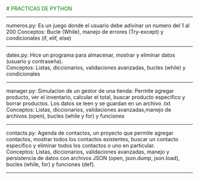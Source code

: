 <font color="#008000"># PRACTICAS DE PYTHON</font>
_______________________________________________________________________________________________________________________
numeros.py: Es un juego donde el usuario debe adivinar un numero del 1 al 200
Conceptos: Bucle (While), manejo de errores (Try-except) y condicionales (if, elif, else) 
_______________________________________________________________________________________________________________________
dates.py: Hice un programa para almacenar, mostrar y eliminar datos (usuario y contraseña). <br>
Conceptos: Listas, diccionarios, validaciones avanzadas, bucles (while) y condicionales
_______________________________________________________________________________________________________________________
manager.py: Simulacion de un gestor de una tienda: Permite agregar producto, ver el inventario, calcular el total, buscar producto especifico y borrar productos. Los datos se leen y se guardan en un archivo .txt <br>
Conceptos: Listas, diccionarios, validaciones avanzadas,manejo de archivos (open), bucles (while y for)  y funciones
_______________________________________________________________________________________________________________________
contacts.py: Agenda de contactos, un proyecto que permite agregar contactos, mostrar todos los contactos existentes, buscar un contacto específico y eliminar todos los contactos o uno en particular. <br>
Conceptos: Listas, diccionarios, validaciones avanzadas, manejo y persistencia de datos con archivos JSON (open, json.dump, json.load), bucles (while, for) y funciones (def).
_______________________________________________________________________________________________________________________

